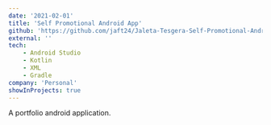 ```yaml
---
date: '2021-02-01'
title: 'Self Promotional Android App'
github: 'https://github.com/jaft24/Jaleta-Tesgera-Self-Promotional-Android-App'
external: ''
tech:
    - Android Studio
    - Kotlin
    - XML
    - Gradle
company: 'Personal'
showInProjects: true
---
```


A portfolio android application.

